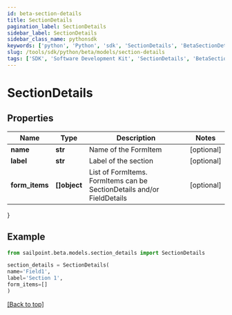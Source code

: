 ```yaml
---
id: beta-section-details
title: SectionDetails
pagination_label: SectionDetails
sidebar_label: SectionDetails
sidebar_class_name: pythonsdk
keywords: ['python', 'Python', 'sdk', 'SectionDetails', 'BetaSectionDetails'] 
slug: /tools/sdk/python/beta/models/section-details
tags: ['SDK', 'Software Development Kit', 'SectionDetails', 'BetaSectionDetails']
---
```


# SectionDetails


## Properties

Name | Type | Description | Notes
------------ | ------------- | ------------- | -------------
**name** | **str** | Name of the FormItem | [optional] 
**label** | **str** | Label of the section | [optional] 
**form_items** | **[]object** | List of FormItems. FormItems can be SectionDetails and/or FieldDetails | [optional] 
}

## Example

```python
from sailpoint.beta.models.section_details import SectionDetails

section_details = SectionDetails(
name='Field1',
label='Section 1',
form_items=[]
)

```
[[Back to top]](#) 

